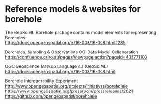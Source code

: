 # Reference models & websites for borehole

The GeoSciML Borehole package contains model elements for representing Boreholes:  
https://docs.opengeospatial.org/is/16-008/16-008.html#285

Boreholes, Sampling & Observations CGI Data Model Collaboration  
https://confluence.csiro.au/pages/viewpage.action?pageId=432771103

OGC Geoscience Markup Language 4.1 (GeoSciML)  
https://docs.opengeospatial.org/is/16-008/16-008.html

Borehole Interoperability Experiment  
http://www.opengeospatial.org/projects/initiatives/boreholeie  
https://www.opengeospatial.org/pressroom/pressreleases/2823  
https://github.com/opengeospatial/boreholeie
